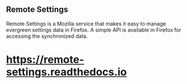 ## Remote Settings

Remote Settings is a Mozilla service that makes it easy to manage evergreen settings data in Firefox. A simple API is available in Firefox for accessing the synchronized data.

# https://remote-settings.readthedocs.io
